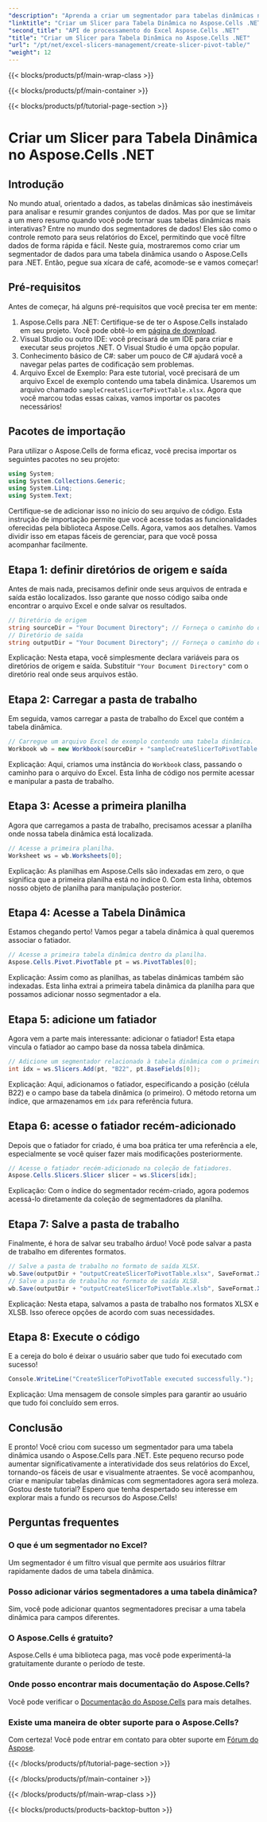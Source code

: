 ```yaml
---
"description": "Aprenda a criar um segmentador para tabelas dinâmicas no Aspose.Cells .NET com nosso guia passo a passo. Aprimore seus relatórios do Excel."
"linktitle": "Criar um Slicer para Tabela Dinâmica no Aspose.Cells .NET"
"second_title": "API de processamento do Excel Aspose.Cells .NET"
"title": "Criar um Slicer para Tabela Dinâmica no Aspose.Cells .NET"
"url": "/pt/net/excel-slicers-management/create-slicer-pivot-table/"
"weight": 12
---
```


{{< blocks/products/pf/main-wrap-class >}}

{{< blocks/products/pf/main-container >}}

{{< blocks/products/pf/tutorial-page-section >}}

# Criar um Slicer para Tabela Dinâmica no Aspose.Cells .NET

## Introdução
No mundo atual, orientado a dados, as tabelas dinâmicas são inestimáveis para analisar e resumir grandes conjuntos de dados. Mas por que se limitar a um mero resumo quando você pode tornar suas tabelas dinâmicas mais interativas? Entre no mundo dos segmentadores de dados! Eles são como o controle remoto para seus relatórios do Excel, permitindo que você filtre dados de forma rápida e fácil. Neste guia, mostraremos como criar um segmentador de dados para uma tabela dinâmica usando o Aspose.Cells para .NET. Então, pegue sua xícara de café, acomode-se e vamos começar!
## Pré-requisitos
Antes de começar, há alguns pré-requisitos que você precisa ter em mente:
1. Aspose.Cells para .NET: Certifique-se de ter o Aspose.Cells instalado em seu projeto. Você pode obtê-lo em [página de download](https://releases.aspose.com/cells/net/).
2. Visual Studio ou outro IDE: você precisará de um IDE para criar e executar seus projetos .NET. O Visual Studio é uma opção popular.
3. Conhecimento básico de C#: saber um pouco de C# ajudará você a navegar pelas partes de codificação sem problemas.
4. Arquivo Excel de Exemplo: Para este tutorial, você precisará de um arquivo Excel de exemplo contendo uma tabela dinâmica. Usaremos um arquivo chamado `sampleCreateSlicerToPivotTable.xlsx`.
Agora que você marcou todas essas caixas, vamos importar os pacotes necessários!
## Pacotes de importação
Para utilizar o Aspose.Cells de forma eficaz, você precisa importar os seguintes pacotes no seu projeto:
```csharp
using System;
using System.Collections.Generic;
using System.Linq;
using System.Text;
```
Certifique-se de adicionar isso no início do seu arquivo de código. Esta instrução de importação permite que você acesse todas as funcionalidades oferecidas pela biblioteca Aspose.Cells.
Agora, vamos aos detalhes. Vamos dividir isso em etapas fáceis de gerenciar, para que você possa acompanhar facilmente. 
## Etapa 1: definir diretórios de origem e saída
Antes de mais nada, precisamos definir onde seus arquivos de entrada e saída estão localizados. Isso garante que nosso código saiba onde encontrar o arquivo Excel e onde salvar os resultados.
```csharp
// Diretório de origem
string sourceDir = "Your Document Directory"; // Forneça o caminho do diretório de origem
// Diretório de saída
string outputDir = "Your Document Directory"; // Forneça o caminho do diretório de saída
```
Explicação: Nesta etapa, você simplesmente declara variáveis para os diretórios de origem e saída. Substituir `"Your Document Directory"` com o diretório real onde seus arquivos estão.
## Etapa 2: Carregar a pasta de trabalho
Em seguida, vamos carregar a pasta de trabalho do Excel que contém a tabela dinâmica. 
```csharp
// Carregue um arquivo Excel de exemplo contendo uma tabela dinâmica.
Workbook wb = new Workbook(sourceDir + "sampleCreateSlicerToPivotTable.xlsx");
```
Explicação: Aqui, criamos uma instância do `Workbook` class, passando o caminho para o arquivo do Excel. Esta linha de código nos permite acessar e manipular a pasta de trabalho.
## Etapa 3: Acesse a primeira planilha
Agora que carregamos a pasta de trabalho, precisamos acessar a planilha onde nossa tabela dinâmica está localizada.
```csharp
// Acesse a primeira planilha.
Worksheet ws = wb.Worksheets[0];
```
Explicação: As planilhas em Aspose.Cells são indexadas em zero, o que significa que a primeira planilha está no índice 0. Com esta linha, obtemos nosso objeto de planilha para manipulação posterior.
## Etapa 4: Acesse a Tabela Dinâmica
Estamos chegando perto! Vamos pegar a tabela dinâmica à qual queremos associar o fatiador.
```csharp
// Acesse a primeira tabela dinâmica dentro da planilha.
Aspose.Cells.Pivot.PivotTable pt = ws.PivotTables[0];
```
Explicação: Assim como as planilhas, as tabelas dinâmicas também são indexadas. Esta linha extrai a primeira tabela dinâmica da planilha para que possamos adicionar nosso segmentador a ela.
## Etapa 5: adicione um fatiador
Agora vem a parte mais interessante: adicionar o fatiador! Esta etapa vincula o fatiador ao campo base da nossa tabela dinâmica.
```csharp
// Adicione um segmentador relacionado à tabela dinâmica com o primeiro campo base na célula B22.
int idx = ws.Slicers.Add(pt, "B22", pt.BaseFields[0]);
```
Explicação: Aqui, adicionamos o fatiador, especificando a posição (célula B22) e o campo base da tabela dinâmica (o primeiro). O método retorna um índice, que armazenamos em `idx` para referência futura.
## Etapa 6: acesse o fatiador recém-adicionado
Depois que o fatiador for criado, é uma boa prática ter uma referência a ele, especialmente se você quiser fazer mais modificações posteriormente.
```csharp
// Acesse o fatiador recém-adicionado na coleção de fatiadores.
Aspose.Cells.Slicers.Slicer slicer = ws.Slicers[idx];
```
Explicação: Com o índice do segmentador recém-criado, agora podemos acessá-lo diretamente da coleção de segmentadores da planilha.
## Etapa 7: Salve a pasta de trabalho
Finalmente, é hora de salvar seu trabalho árduo! Você pode salvar a pasta de trabalho em diferentes formatos.
```csharp
// Salve a pasta de trabalho no formato de saída XLSX.
wb.Save(outputDir + "outputCreateSlicerToPivotTable.xlsx", SaveFormat.Xlsx);
// Salve a pasta de trabalho no formato de saída XLSB.
wb.Save(outputDir + "outputCreateSlicerToPivotTable.xlsb", SaveFormat.Xlsb);
```
Explicação: Nesta etapa, salvamos a pasta de trabalho nos formatos XLSX e XLSB. Isso oferece opções de acordo com suas necessidades.
## Etapa 8: Execute o código
E a cereja do bolo é deixar o usuário saber que tudo foi executado com sucesso!
```csharp
Console.WriteLine("CreateSlicerToPivotTable executed successfully.");
```
Explicação: Uma mensagem de console simples para garantir ao usuário que tudo foi concluído sem erros.
## Conclusão
E pronto! Você criou com sucesso um segmentador para uma tabela dinâmica usando o Aspose.Cells para .NET. Este pequeno recurso pode aumentar significativamente a interatividade dos seus relatórios do Excel, tornando-os fáceis de usar e visualmente atraentes.
Se você acompanhou, criar e manipular tabelas dinâmicas com segmentadores agora será moleza. Gostou deste tutorial? Espero que tenha despertado seu interesse em explorar mais a fundo os recursos do Aspose.Cells!
## Perguntas frequentes
### O que é um segmentador no Excel?
Um segmentador é um filtro visual que permite aos usuários filtrar rapidamente dados de uma tabela dinâmica.
### Posso adicionar vários segmentadores a uma tabela dinâmica?
Sim, você pode adicionar quantos segmentadores precisar a uma tabela dinâmica para campos diferentes.
### O Aspose.Cells é gratuito?
Aspose.Cells é uma biblioteca paga, mas você pode experimentá-la gratuitamente durante o período de teste.
### Onde posso encontrar mais documentação do Aspose.Cells?
Você pode verificar o [Documentação do Aspose.Cells](https://reference.aspose.com/cells/net/) para mais detalhes.
### Existe uma maneira de obter suporte para o Aspose.Cells?
Com certeza! Você pode entrar em contato para obter suporte em [Fórum do Aspose](https://forum.aspose.com/c/cells/9).

{{< /blocks/products/pf/tutorial-page-section >}}

{{< /blocks/products/pf/main-container >}}

{{< /blocks/products/pf/main-wrap-class >}}

{{< blocks/products/products-backtop-button >}}